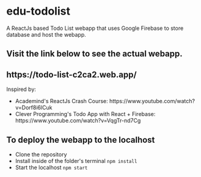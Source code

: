 # edu-todolist
 A ReactJs based Todo List webapp that uses Google Firebase to store database and host the webapp.
 
 <h2>Visit the link below to see the actual webapp.</h2>
 <h2>https://todo-list-c2ca2.web.app/</h2>
 
 Inspired by:
 <ul>
  <li>
   Academind's ReactJs Crash Course: https://www.youtube.com/watch?v=Dorf8i6lCuk
  </li>
  <li>
   Clever Programming's Todo App with React + Firebase: https://www.youtube.com/watch?v=VqgTr-nd7Cg
  </li>
 </ul>
 
 <h2>To deploy the webapp to the localhost</h2>
 <ul>
  <li>
   Clone the repository
  </li>
  <li>
   Install inside of the folder's terminal <code>npm install</code>
  </li>
  <li>
   Start the localhost <code>npm start</code>
  </li>
 </ul>
 

